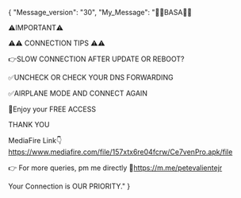 {
    "Message_version": "30",
    "My_Message": "📌📌BASA📌📌
 
⚠️IMPORTANT⚠️

⚠️⚠️ CONNECTION TIPS ⚠️⚠️

👉SLOW CONNECTION AFTER UPDATE OR REBOOT?

✅UNCHECK OR CHECK YOUR DNS FORWARDING

✅AIRPLANE MODE AND CONNECT AGAIN

💯Enjoy your FREE ACCESS

THANK YOU

MediaFire Link👇
https://www.mediafire.com/file/157xtx6re04fcrw/Ce7venPro.apk/file
    
👉 For more queries, pm me directly
🔗https://m.me/petevalientejr

Your Connection is OUR PRIORITY."
}
